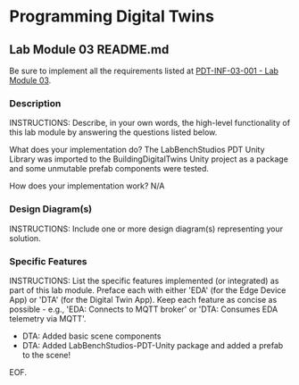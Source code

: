 # Programming Digital Twins

## Lab Module 03 README.md

Be sure to implement all the requirements listed at [PDT-INF-03-001 - Lab Module 03](https://github.com/programming-digital-twins/pdt-exercise-tasks/issues/11).


### Description

INSTRUCTIONS: Describe, in your own words, the high-level functionality of this lab module by answering the questions listed below.

What does your implementation do? 
The LabBenchStudios PDT Unity Library was imported to the BuildingDigitalTwins Unity project as a package and some unmutable prefab components were tested. 


How does your implementation work?
N/A


### Design Diagram(s)

INSTRUCTIONS: Include one or more design diagram(s) representing your solution.


### Specific Features

INSTRUCTIONS: List the specific features implemented (or integrated) as part of this lab module. Preface each with either 'EDA' (for the Edge Device App) or 'DTA' (for the Digital Twin App). Keep each feature as concise as possible - e.g., 'EDA: Connects to MQTT broker' or 'DTA: Consumes EDA telemetry via MQTT'.

- DTA: Added basic scene components 
- DTA: Added LabBenchStudios-PDT-Unity package and added a prefab to the scene!

EOF.
